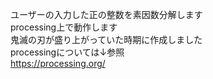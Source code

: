 ユーザーの入力した正の整数を素因数分解します  
processing上で動作します  
鬼滅の刃が盛り上がっていた時期に作成しました  
processingについては↓参照  
https://processing.org/  
